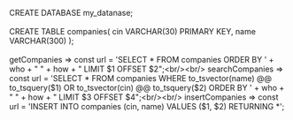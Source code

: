 CREATE DATABASE my_datanase;<br/><br/>
CREATE TABLE companies( cin VARCHAR(30) PRIMARY KEY, name VARCHAR(300) );<br/><br/>
getCompanies => const url = 'SELECT * FROM companies ORDER BY ' + who + " " + how + " LIMIT $1 OFFSET $2";<br/><br/>
searchCompanies => const url = 'SELECT * FROM companies WHERE to_tsvector(name) @@ to_tsquery($1) OR to_tsvector(cin) @@ to_tsquery($2) ORDER BY ' + who + " " + how + " LIMIT $3 OFFSET $4";<br/><br/>
insertCompanies => const url = 'INSERT INTO companies (cin, name) VALUES ($1, $2) RETURNING *';
